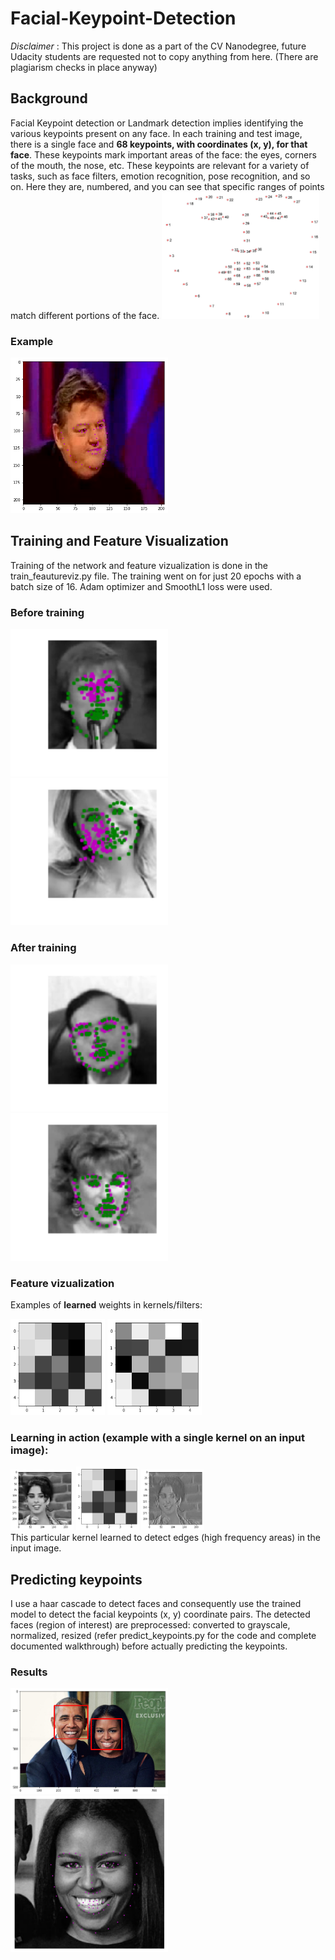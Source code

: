 # Facial-Keypoint-Detection
*Disclaimer* : This project is done as a part of the CV Nanodegree, future Udacity students are requested not to copy anything from here. (There are plagiarism checks in place anyway)

## Background
Facial Keypoint detection or Landmark detection implies identifying the various keypoints present on any face. In each training and test image, there is a single face and **68 keypoints, with coordinates (x, y), for that face**.  These keypoints mark important areas of the face: the eyes, corners of the mouth, the nose, etc. These keypoints are relevant for a variety of tasks, such as face filters, emotion recognition, pose recognition, and so on. Here they are, numbered, and you can see that specific ranges of points match different portions of the face.
<img src='images/landmarks_numbered.jpg' width=50% height=50%/>

### Example
<img src='images/index.png' width=50% height=50%/>

## Training and Feature Visualization
Training of the network and feature vizualization is done in the train_feautureviz.py file. The training went on for just 20 epochs with a batch size of 16. Adam optimizer and SmoothL1 loss were used. 

### Before training
<img src='images/index3.png' width=50% height=50%/>
<img src='images/index2.png' width=50% height=50%/>

### After training 
<img src='images/aftertrain1.png' width=50% height=50%/>
<img src='images/aftertrain2.png' width=50% height=50%/>

### Feature vizualization
Examples of **learned** weights in kernels/filters:

<img src='images/fv2.png' width=30% height=40%/>
<img src='images/weight.png' width=30% height=40%/>
   
### Learning in action (example with a single kernel on an input image):
<img src='images/fv1.png' width=20% height=30%/> <img src='images/fv2.png' width=20% height=30%/> <img src='images/fv3.png' width=20% height=30%/><br/>
This particular kernel learned to detect edges (high frequency areas) in the input image.

## Predicting keypoints

I use a haar cascade to detect faces and consequently use the trained model to detect the facial keypoints (x, y) coordinate pairs. The detected faces (region of interest) are preprocessed: converted to grayscale, normalized, resized (refer predict_keypoints.py for the code and complete documented walkthrough) before actually predicting the keypoints.

### Results
<img src='images/obamaface.png' width=50% height=50%/>
<img src='images/michelle_detected.png' width=50% height=50%/>
